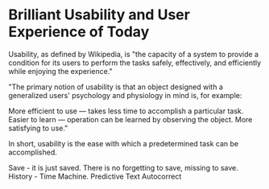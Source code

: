 # Brilliant Usability and User Experience of Today

Usability, as defined by Wikipedia, is "the capacity of a system to provide a condition for its users to perform the tasks safely, effectively, and efficiently while enjoying the experience."

"The primary notion of usability is that an object designed with a generalized users' psychology and physiology in mind is, for example:

More efficient to use — takes less time to accomplish a particular task.
Easier to learn — operation can be learned by observing the object.
More satisfying to use."

In short, usability is the ease with which a predetermined task can be accomplished.

Save - it is just saved. There is no forgetting to save, missing to save.
History - Time Machine.
Predictive Text
Autocorrect